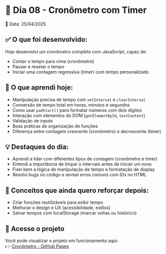# 📒 Dia 08 - Cronômetro com Timer

📅 Data: 25/04/2025

## ✅ O que foi desenvolvido:
Hoje desenvolvi um cronômetro completo com JavaScript, capaz de:
- Contar o tempo para cima (cronômetro)
- Pausar e resetar o tempo
- Iniciar uma contagem regressiva (timer) com tempo personalizado

## 🧠 O que aprendi hoje:
- Manipulação precisa de tempo com `setInterval` e `clearInterval`
- Conversão de tempo total em horas, minutos e segundos
- Como usar `padStart()` para formatar números com dois dígitos
- Interação com elementos do DOM (`getElementById`, `textContent`)
- Validação de inputs
- Boas práticas de organização de funções
- Diferença entre contagem crescente (cronômetro) e decrescente (timer)

## 💡 Destaques do dia:
- Aprendi a lidar com diferentes tipos de contagem (cronômetro e timer)
- Entendi a importância de limpar o intervalo antes de iniciar um novo
- Fixei bem a lógica de manipulação de tempo e formatação de display
- Resolvi bugs no código e revisei erros comuns com IDs no HTML

## 🧠 Conceitos que ainda quero reforçar depois:
- Criar funções reutilizáveis para exibir tempo
- Melhorar o design e UX (acessibilidade, estilos)
- Salvar tempos com localStorage (marcar voltas ou histórico)


## 🔗 Acesse o projeto

Você pode visualizar o projeto em funcionamento aqui:  
👉 [Cronômetro - GitHub Pages](https://thiagogosilva.github.io/cronometro/)